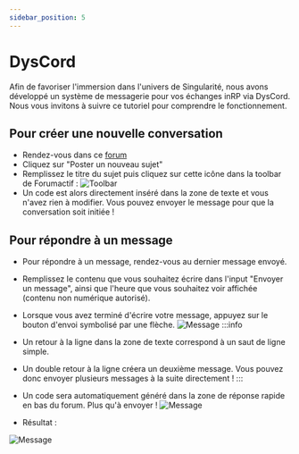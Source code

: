 ```yaml
---
sidebar_position: 5
---
```


# DysCord

Afin de favoriser l'immersion dans l'univers de Singularité, nous avons développé un système de messagerie pour vos échanges inRP via DysCord. Nous vous invitons à suivre ce tutoriel pour comprendre le fonctionnement.

## Pour créer une nouvelle conversation
- Rendez-vous dans ce [forum](#)
- Cliquez sur "Poster un nouveau sujet"
- Remplissez le titre du sujet puis cliquez sur cette icône dans la toolbar de Forumactif :
![Toolbar](/img/tutoriels/dyscord/toolbar.png)
- Un code est alors directement inséré dans la zone de texte et vous n'avez rien à modifier. Vous pouvez envoyer le message pour que la conversation soit initiée !

## Pour répondre à un message

- Pour répondre à un message, rendez-vous au dernier message envoyé.
- Remplissez le contenu que vous souhaitez écrire dans l'input "Envoyer un message", ainsi que l'heure que vous souhaitez voir affichée (contenu non numérique autorisé).
- Lorsque vous avez terminé d'écrire votre message, appuyez sur le bouton d'envoi symbolisé par une flèche.
![Message](/img/tutoriels/dyscord/message.png)
:::info
- Un retour à la ligne dans la zone de texte correspond à un saut de ligne simple.
- Un double retour à la ligne créera un deuxième message. Vous pouvez donc envoyer plusieurs messages à la suite directement !
:::
- Un code sera automatiquement généré dans la zone de réponse rapide en bas du forum. Plus qu'à envoyer !
![Message](/img/tutoriels/dyscord/message2.png)

- Résultat :

![Message](/img/tutoriels/dyscord/message3.png)

